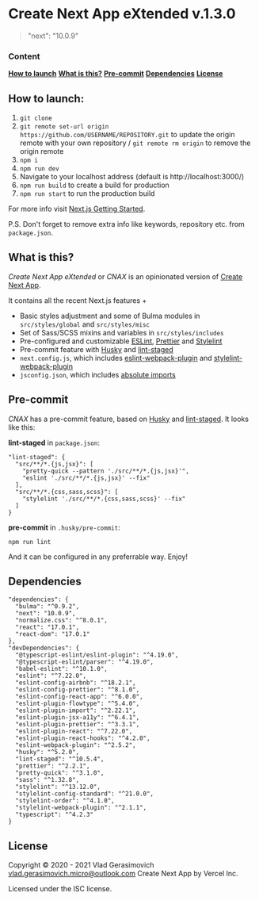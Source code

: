# Create Next App eXtended v.1.3.0

> "next": "10.0.9"

### Content

**[How to launch](#how-to-launch)**
**[What is this?](#what-is-this)**
**[Pre-commit](#pre-commit)**
**[Dependencies](#dependencies)**
**[License](#license)**

## How to launch:

1. `git clone`
2. `git remote set-url origin https://github.com/USERNAME/REPOSITORY.git` to update the origin remote with your own repository / `git remote rm origin` to remove the origin remote
3. `npm i`
4. `npm run dev`
5. Navigate to your localhost address
   (default is http://localhost:3000/)
6. `npm run build` to create a build for production
7. `npm run start` to run the production build

For more info visit [Next.js Getting Started](https://nextjs.org/docs/getting-started).

P.S. Don't forget to remove extra info like keywords, repository etc. from `package.json`.

## What is this?

_Create Next App eXtended_ or _CNAX_ is an opinionated version of [Create Next App](https://nextjs.org/docs/getting-started#setup).

It contains all the recent Next.js features +

- Basic styles adjustment and some of Bulma modules in `src/styles/global` and `src/styles/misc`
- Set of Sass/SCSS mixins and variables in `src/styles/includes`
- Pre-configured and customizable [ESLint](https://eslint.org/), [Prettier](https://prettier.io/) and [Stylelint](https://stylelint.io/)
- Pre-commit feature with [Husky](https://github.com/typicode/husky) and [lint-staged](https://github.com/okonet/lint-staged)
- `next.config.js`, which includes [eslint-webpack-plugin](https://github.com/webpack-contrib/eslint-webpack-plugin) and [stylelint-webpack-plugin](https://github.com/webpack-contrib/stylelint-webpack-plugin)
- `jsconfig.json`, which includes [absolute imports](https://nextjs.org/docs/advanced-features/module-path-aliases)

## Pre-commit

_CNAX_ has a pre-commit feature, based on [Husky](https://github.com/typicode/husky) and [lint-staged](https://github.com/okonet/lint-staged). It looks like this:

**lint-staged** in `package.json`:

```
"lint-staged": {
  "src/**/*.{js,jsx}": [
    "pretty-quick --pattern './src/**/*.{js,jsx}'",
    "eslint './src/**/*.{js,jsx}' --fix"
  ],
  "src/**/*.{css,sass,scss}": [
    "stylelint './src/**/*.{css,sass,scss}' --fix"
  ]
}
```

**pre-commit** in `.husky/pre-commit`:

```
npm run lint
```

And it can be configured in any preferrable way. Enjoy!

## Dependencies

```
"dependencies": {
  "bulma": "^0.9.2",
  "next": "10.0.9",
  "normalize.css": "^8.0.1",
  "react": "17.0.1",
  "react-dom": "17.0.1"
},
"devDependencies": {
  "@typescript-eslint/eslint-plugin": "^4.19.0",
  "@typescript-eslint/parser": "^4.19.0",
  "babel-eslint": "^10.1.0",
  "eslint": "^7.22.0",
  "eslint-config-airbnb": "^18.2.1",
  "eslint-config-prettier": "^8.1.0",
  "eslint-config-react-app": "^6.0.0",
  "eslint-plugin-flowtype": "^5.4.0",
  "eslint-plugin-import": "^2.22.1",
  "eslint-plugin-jsx-a11y": "^6.4.1",
  "eslint-plugin-prettier": "^3.3.1",
  "eslint-plugin-react": "^7.22.0",
  "eslint-plugin-react-hooks": "^4.2.0",
  "eslint-webpack-plugin": "^2.5.2",
  "husky": "^5.2.0",
  "lint-staged": "^10.5.4",
  "prettier": "^2.2.1",
  "pretty-quick": "^3.1.0",
  "sass": "^1.32.8",
  "stylelint": "^13.12.0",
  "stylelint-config-standard": "^21.0.0",
  "stylelint-order": "^4.1.0",
  "stylelint-webpack-plugin": "^2.1.1",
  "typescript": "^4.2.3"
}
```

## License

Copyright © 2020 - 2021 Vlad Gerasimovich <vlad.gerasimovich.micro@outlook.com> Create Next App by Vercel Inc.

Licensed under the ISC license.
